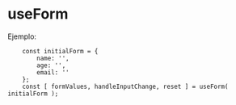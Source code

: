 # useForm

Ejemplo: 

```
    const initialForm = {
        name: '',
        age: '',
        email: ''
    };
    const [ formValues, handleInputChange, reset ] = useForm( initialForm );

```